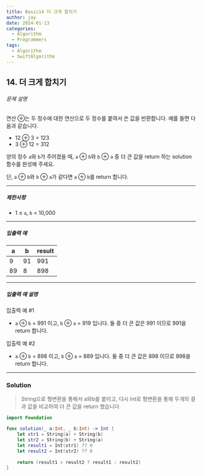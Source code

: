 ```yaml
---
title: Basic14 더 크게 합치기
author: jay
date: 2024-01-13
categories:
  - Algorithm
  - Programmers
tags:
  - Algorithm
  - SwiftAlgorithm
---
```

## 14. 더 크게 합치기

###### 문제 설명

연산 ⊕는 두 정수에 대한 연산으로 두 정수를 붙여서 쓴 값을 반환합니다. 예를 들면 다음과 같습니다.

- 12 ⊕ 3 = 123
- 3 ⊕ 12 = 312

양의 정수 `a`와 `b`가 주어졌을 때, `a` ⊕ `b`와 `b` ⊕ `a` 중 더 큰 값을 return 하는 solution 함수를 완성해 주세요.

단, `a` ⊕ `b`와 `b` ⊕ `a`가 같다면 `a` ⊕ `b`를 return 합니다.

---

##### 제한사항

- 1 ≤ `a`, `b` < 10,000

---

##### 입출력 예

|a|b|result|
|---|---|---|
|9|91|991|
|89|8|898|

---

##### 입출력 예 설명

입출력 예 #1

- `a` ⊕ `b` = 991 이고, `b` ⊕ `a` = 919 입니다. 둘 중 더 큰 값은 991 이므로 991을 return 합니다.

입출력 예 #2

- `a` ⊕ `b` = 898 이고, `b` ⊕ `a` = 889 입니다. 둘 중 더 큰 값은 898 이므로 898을 return 합니다.

--- 

### Solution

> String으로 형변환을 통해서 a와b를 붙이고, 다시 Int로 형변환을 통해 두개의 결과 값을 비교하여 더 큰 값을 return 했습니다.

```swift
import Foundation

func solution(_ a:Int, _ b:Int) -> Int {
    let str1 = String(a) + String(b)
    let str2 = String(b) + String(a)
    let result1 = Int(str1) ?? 0
    let result2 = Int(str2) ?? 0
    
    return (result1 > result2 ? result1 : result2)
}
```